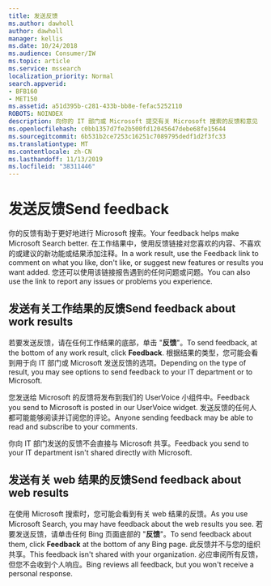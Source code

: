 ```yaml
---
title: 发送反馈
ms.author: dawholl
author: dawholl
manager: kellis
ms.date: 10/24/2018
ms.audience: Consumer/IW
ms.topic: article
ms.service: mssearch
localization_priority: Normal
search.appverid:
- BFB160
- MET150
ms.assetid: a51d395b-c281-433b-bb8e-fefac5252110
ROBOTS: NOINDEX
description: 向你的 IT 部门或 Microsoft 提交有关 Microsoft 搜索的反馈和意见
ms.openlocfilehash: c0bb1357d7fe2b500fd12045647debe68fe15644
ms.sourcegitcommit: 6b531b2ce7253c16251c7089795dedf1d2f3fc33
ms.translationtype: MT
ms.contentlocale: zh-CN
ms.lasthandoff: 11/13/2019
ms.locfileid: "38311446"
---
```

# <a name="send-feedback"></a><span data-ttu-id="4d73c-103">发送反馈</span><span class="sxs-lookup"><span data-stu-id="4d73c-103">Send feedback</span></span>

<span data-ttu-id="4d73c-104">你的反馈有助于更好地进行 Microsoft 搜索。</span><span class="sxs-lookup"><span data-stu-id="4d73c-104">Your feedback helps make Microsoft Search better.</span></span> <span data-ttu-id="4d73c-105">在工作结果中，使用反馈链接对您喜欢的内容、不喜欢的或建议的新功能或结果添加注释。</span><span class="sxs-lookup"><span data-stu-id="4d73c-105">In a work result, use the Feedback link to comment on what you like, don't like, or suggest new features or results you want added.</span></span> <span data-ttu-id="4d73c-106">您还可以使用该链接报告遇到的任何问题或问题。</span><span class="sxs-lookup"><span data-stu-id="4d73c-106">You can also use the link to report any issues or problems you experience.</span></span>
  
## <a name="send-feedback-about-work-results"></a><span data-ttu-id="4d73c-107">发送有关工作结果的反馈</span><span class="sxs-lookup"><span data-stu-id="4d73c-107">Send feedback about work results</span></span>

<span data-ttu-id="4d73c-108">若要发送反馈，请在任何工作结果的底部，单击 "**反馈**"。</span><span class="sxs-lookup"><span data-stu-id="4d73c-108">To send feedback, at the bottom of any work result, click **Feedback**.</span></span> <span data-ttu-id="4d73c-109">根据结果的类型，您可能会看到用于向 IT 部门或 Microsoft 发送反馈的选项。</span><span class="sxs-lookup"><span data-stu-id="4d73c-109">Depending on the type of result, you may see options to send feedback to your IT department or to Microsoft.</span></span>
  
<span data-ttu-id="4d73c-110">您发送给 Microsoft 的反馈将发布到我们的 UserVoice 小组件中。</span><span class="sxs-lookup"><span data-stu-id="4d73c-110">Feedback you send to Microsoft is posted in our UserVoice widget.</span></span> <span data-ttu-id="4d73c-111">发送反馈的任何人都可能能够阅读并订阅您的评论。</span><span class="sxs-lookup"><span data-stu-id="4d73c-111">Anyone sending feedback may be able to read and subscribe to your comments.</span></span>
  
<span data-ttu-id="4d73c-112">你向 IT 部门发送的反馈不会直接与 Microsoft 共享。</span><span class="sxs-lookup"><span data-stu-id="4d73c-112">Feedback you send to your IT department isn't shared directly with Microsoft.</span></span>
  
## <a name="send-feedback-about-web-results"></a><span data-ttu-id="4d73c-113">发送有关 web 结果的反馈</span><span class="sxs-lookup"><span data-stu-id="4d73c-113">Send feedback about web results</span></span>

<span data-ttu-id="4d73c-114">在使用 Microsoft 搜索时，您可能会看到有关 web 结果的反馈。</span><span class="sxs-lookup"><span data-stu-id="4d73c-114">As you use Microsoft Search, you may have feedback about the web results you see.</span></span> <span data-ttu-id="4d73c-115">若要发送反馈，请单击任何 Bing 页面底部的 "**反馈**"。</span><span class="sxs-lookup"><span data-stu-id="4d73c-115">To send feedback about them, click **Feedback** at the bottom of any Bing page.</span></span> <span data-ttu-id="4d73c-116">此反馈并不与您的组织共享。</span><span class="sxs-lookup"><span data-stu-id="4d73c-116">This feedback isn't shared with your organization.</span></span> <span data-ttu-id="4d73c-117">必应审阅所有反馈，但您不会收到个人响应。</span><span class="sxs-lookup"><span data-stu-id="4d73c-117">Bing reviews all feedback, but you won't receive a personal response.</span></span> 

  

